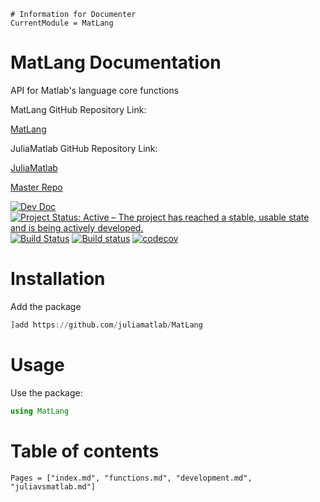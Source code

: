 ```@meta
# Information for Documenter
CurrentModule = MatLang
```

# MatLang Documentation

API for Matlab's language core functions

MatLang GitHub Repository Link: 

[MatLang](https://github.com/juliamatlab/MatLang)

JuliaMatlab GitHub Repository Link: 

[JuliaMatlab](https://github.com/juliamatlab)   
  
[Master Repo](https://github.com/juliamatlab/Julia-Matlab-Master)

[![Dev Doc](https://img.shields.io/badge/docs-dev-blue.svg)](https://juliamatlab.github.io/MatLang/dev)
[![Project Status: Active – The project has reached a stable, usable state and is being actively developed.](https://www.repostatus.org/badges/latest/active.svg)](https://www.repostatus.org/#active)
[![Build Status](https://travis-ci.com/juliamatlab/MatLang.svg?branch=master)](https://travis-ci.com/juliamatlab/MatLang)
[![Build status](https://ci.appveyor.com/api/projects/status/vempmfhwcyma2omm?svg=true)](https://ci.appveyor.com/project/aminya/matlang)
[![codecov](https://codecov.io/gh/juliamatlab/MatLang/branch/master/graph/badge.svg)](https://codecov.io/gh/juliamatlab/MatLang)


# Installation
Add the package
```julia
]add https://github.com/juliamatlab/MatLang
```
# Usage
Use the package:
```julia
using MatLang
```

# Table of contents
```@contents
Pages = ["index.md", "functions.md", "development.md", "juliavsmatlab.md"]
```